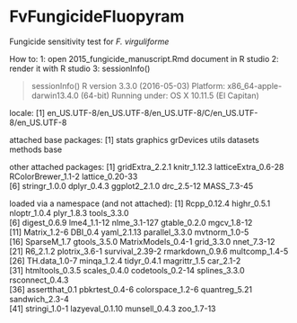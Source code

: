 # FvFungicideFluopyram
Fungicide sensitivity test for _F. virguliforme_

How to:
1: open 2015_fungicide_manuscript.Rmd document in R studio
2: render it with R studio
3: sessionInfo()

> sessionInfo()
R version 3.3.0 (2016-05-03)
Platform: x86_64-apple-darwin13.4.0 (64-bit)
Running under: OS X 10.11.5 (El Capitan)

locale:
[1] en_US.UTF-8/en_US.UTF-8/en_US.UTF-8/C/en_US.UTF-8/en_US.UTF-8

attached base packages:
[1] stats     graphics  grDevices utils     datasets  methods   base     

other attached packages:
 [1] gridExtra_2.2.1     knitr_1.12.3        latticeExtra_0.6-28 RColorBrewer_1.1-2  lattice_0.20-33    
 [6] stringr_1.0.0       dplyr_0.4.3         ggplot2_2.1.0       drc_2.5-12          MASS_7.3-45        

loaded via a namespace (and not attached):
 [1] Rcpp_0.12.4        highr_0.5.1        nloptr_1.0.4       plyr_1.8.3         tools_3.3.0       
 [6] digest_0.6.9       lme4_1.1-12        nlme_3.1-127       gtable_0.2.0       mgcv_1.8-12       
[11] Matrix_1.2-6       DBI_0.4            yaml_2.1.13        parallel_3.3.0     mvtnorm_1.0-5     
[16] SparseM_1.7        gtools_3.5.0       MatrixModels_0.4-1 grid_3.3.0         nnet_7.3-12       
[21] R6_2.1.2           plotrix_3.6-1      survival_2.39-2    rmarkdown_0.9.6    multcomp_1.4-5    
[26] TH.data_1.0-7      minqa_1.2.4        tidyr_0.4.1        magrittr_1.5       car_2.1-2         
[31] htmltools_0.3.5    scales_0.4.0       codetools_0.2-14   splines_3.3.0      rsconnect_0.4.3   
[36] assertthat_0.1     pbkrtest_0.4-6     colorspace_1.2-6   quantreg_5.21      sandwich_2.3-4    
[41] stringi_1.0-1      lazyeval_0.1.10    munsell_0.4.3      zoo_1.7-13        
